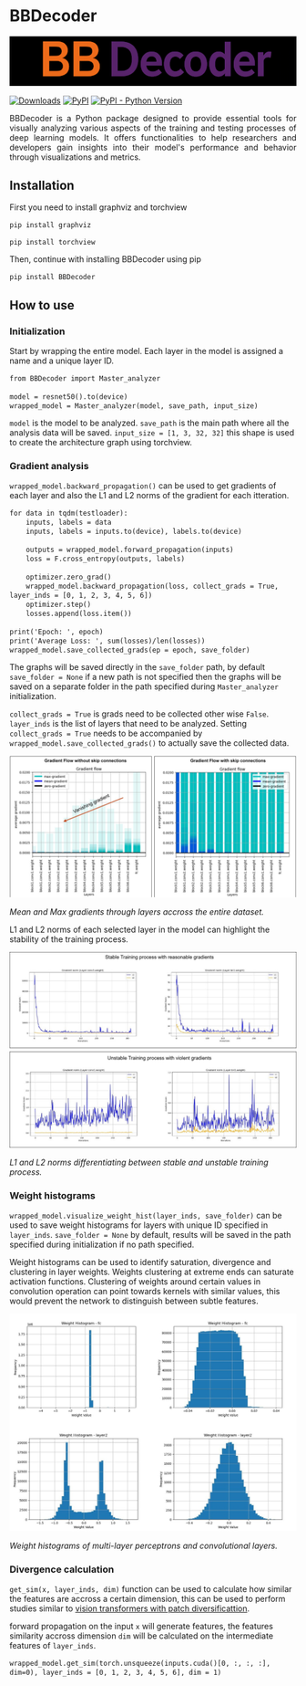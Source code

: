 
# BBDecoder
![Main Image](https://raw.githubusercontent.com/sharjeel1999/BBDecoder/main/assets/unnamed.png)


[![Downloads](https://static.pepy.tech/personalized-badge/BBDecoder?period=total&units=international_system&left_color=grey&right_color=brightgreen&left_text=Downloads)](https://pepy.tech/project/BBDecoder)    [![PyPI](https://img.shields.io/pypi/v/BBDecoder)](https://pypi.org/project/BBDecoder/)   [![PyPI - Python Version](https://img.shields.io/pypi/pyversions/csv-trans)](https://pypi.org/project/BBDecoder/)

<p align="justify">
BBDecoder is a Python package designed to provide essential tools for visually analyzing various aspects of the training and testing processes of deep learning models. It offers functionalities to help researchers and developers gain insights into their model's performance and behavior through visualizations and metrics.



## Installation
First you need to install graphviz and torchview
```
pip install graphviz
```
```
pip install torchview
```

Then, continue with installing BBDecoder using pip
```
pip install BBDecoder
```

## How to use

### Initialization

Start by wrapping the entire model. Each layer in the model is assigned a name and a unique layer ID. 
```
from BBDecoder import Master_analyzer

model = resnet50().to(device)
wrapped_model = Master_analyzer(model, save_path, input_size)
```
`model` is the model to be analyzed. `save_path` is the main path where all the analysis data will be saved. `input_size = [1, 3, 32, 32]` this shape is used to create the architecture graph using torchview.

### Gradient analysis

`wrapped_model.backward_propagation()` can be used to get gradients of each layer and also the L1 and L2 norms of the gradient for each itteration.

```
for data in tqdm(testloader):
    inputs, labels = data
    inputs, labels = inputs.to(device), labels.to(device)
    
    outputs = wrapped_model.forward_propagation(inputs)
    loss = F.cross_entropy(outputs, labels)

    optimizer.zero_grad()
    wrapped_model.backward_propagation(loss, collect_grads = True, layer_inds = [0, 1, 2, 3, 4, 5, 6])
    optimizer.step()
    losses.append(loss.item())
    
print('Epoch: ', epoch)
print('Average Loss: ', sum(losses)/len(losses))
wrapped_model.save_collected_grads(ep = epoch, save_folder)
```

The graphs will be saved directly in the `save_folder` path, by default `save_folder = None` if a new path is not specified then the graphs will be saved on a separate folder in the path specified during `Master_analyzer` initialization.

`collect_grads = True` is grads need to be collected other wise `False`. `layer_inds` is the list of layers that need to be analyzed. Setting `collect_grads = True` needs to be accompanied by `wrapped_model.save_collected_grads()` to actually save the collected data.

![Grad](https://raw.githubusercontent.com/sharjeel1999/BBDecoder/main/assets/model_gradients.jpg)

_Mean and Max gradients through layers accross the entire dataset._

L1 and L2 norms of each selected layer in the model can highlight the stability of the training process.

![Grad](https://raw.githubusercontent.com/sharjeel1999/BBDecoder/main/assets/Gradient_norms.jpg)

_L1 and L2 norms differentiating between stable and unstable training process._

### Weight histograms

`wrapped_model.visualize_weight_hist(layer_inds, save_folder)` can be used to save weight histograms for layers with unique ID specified in `layer_inds`. `save_folder = None` by default, results will be saved in the path specified during initialization if no path specified.

Weight histograms can be used to identify saturation, divergence and clustering in layer weights. Weights clustering at extreme ends can saturate activation functions. Clustering of weights around certain values in convolution operation can point towards kernels with similar values, this would prevent the network to distinguish between subtle features.

![Grad](https://raw.githubusercontent.com/sharjeel1999/BBDecoder/main/assets/weight_hist.jpg)

_Weight histograms of multi-layer perceptrons and convolutional layers._

### Divergence calculation

`get_sim(x, layer_inds, dim)` function can be used to calculate how similar the features are accross a certain dimension, this can be used to perform studies similar to [vision transformers with patch diversificattion](https://arxiv.org/pdf/2104.12753).

forward propagation on the input `x` will generate features, the features similarity accross dimension `dim` will be calculated on the intermediate features of `layer_inds`.

```
wrapped_model.get_sim(torch.unsqueeze(inputs.cuda()[0, :, :, :], dim=0), layer_inds = [0, 1, 2, 3, 4, 5, 6], dim = 1)
```

